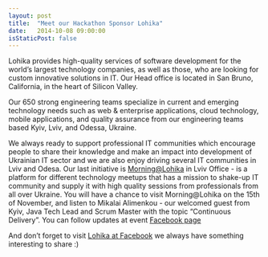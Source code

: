 ```yaml
---
layout: post
title:  "Meet our Hackathon Sponsor Lohika"
date:   2014-10-08 09:00:00
isStaticPost: false
---
```


<img class="img-responsive feature-image" src="{{ site.baseurl }}/img/posts/lohika_banner.jpg" style="display:none">

 Lohika provides high-quality services of software development for the world’s largest technology companies, as well as those, who are looking for custom innovative solutions in IT. Our Head office is located in San Bruno, California, in the heart of Silicon Valley.

Our 650 strong engineering teams specialize in current and emerging technology needs such as web & enterprise applications, cloud technology, mobile applications, and quality assurance from our engineering teams based Kyiv, Lviv, and Odessa, Ukraine.

We always ready to support professional IT communities which encourage people to share their knowledge and make an impact into development of Ukrainian IT sector and we are also enjoy driving several IT communities in Lviv and Odesa. Our last initiative is [Morning@Lohika](http://morning.lohika.com/) in Lviv Office - is a platform for different technology meetups that has a mission to shake-up IT community and supply it with high quality sessions from professionals from all over Ukraine. You will have a chance to visit Morning@Lohika on the 15th of November, and listen to  Mikalai Alimenkou - our welcomed guest from Kyiv, Java Tech Lead and Scrum Master with the topic “Continuous Delivery”. You can follow updates at event [Facebook page](https://www.facebook.com/groups/morning.lohika/)

And don’t forget to visit [Lohika at Facebook](https://www.facebook.com/pages/Lohika/253302288033498) we always have something interesting to share :)
